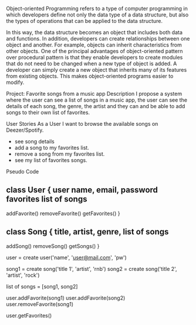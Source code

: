Object-oriented Programming refers to a type of computer programming in which developers define not only the data type of a data structure, but also the types of operations that can be applied to the data structure.

In this way, the data structure becomes an object that includes both data and functions. In addition, developers can create relationships between one object and another. For example, objects can inherit characteristics from other objects.
One of the principal advantages of object-oriented pattern over procedural pattern is that they enable developers to create modules that do not need to be changed when a new type of object is added. A developer can simply create a new object that inherits many of its features from existing objects. This makes object-oriented programs easier to modify.

Project: Favorite songs from a music app
Description
I propose a system where the user can see a list of songs in a music app, the user can see the details of each song, the genre, the artist and they can and be able to add songs to their own list of favorites.

User Stories
As a User I want to browse the available songs on Deezer/Spotify.
- see song details
- add a song to my favorites list.
- remove a song from my favorites list.
- see my list of favorites songs.



Pseudo Code

class User {
  user name,
  email,
  password
  favorites list of songs
  ---
  addFavorite()
  removeFavorite()
  getFavorites()
}

class Song {
  title,
  artist,
  genre,
  list of songs
  ---
  addSong()
  removeSong()
  getSongs()
}

user = create user('name', 'user@mail.com', 'pw')

song1 = create song('title 1', 'artist', 'rnb')
song2 = create song('title 2', 'artist', 'rock')

list of songs = [song1, song2]

user.addFavorite(song1)
user.addFavorite(song2)
user.removeFavorite(song1)

user.getFavorites()
